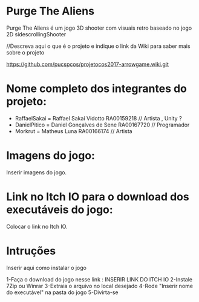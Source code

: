 # Purge The Aliens 

Purge The Aliens é um jogo 3D shooter com visuais retro baseado no jogo 2D sidescrollingShooter

//Descreva aqui o que é o projeto e indique o link da Wiki para saber mais sobre o projeto

https://github.com/pucspcos/projetocos2017-arrowgame.wiki.git

# Nome completo dos integrantes do projeto:

* RaffaelSakai = Raffael Sakai Vidotto RA00159218 // Artista , Unity ?
* DanielPitico = Daniel Gonçalves de Sene RA00167720 // Programador
* Morkrut = Matheus Luna RA00166174 // Artista


# Imagens do jogo:

Inserir imagens do jogo.

# Link no Itch IO para o download dos executáveis do jogo:

Colocar o link no Itch IO.

# Intruções

Inserir aqui como instalar o jogo

1-Faça o download do jogo nesse link : INSERIR LINK DO ITCH IO
2-Instale 7Zip ou Winrar
3-Extraia o arquivo no local desejado
4-Rode "Inserir nome do executável" na pasta do jogo
5-Divirta-se 
